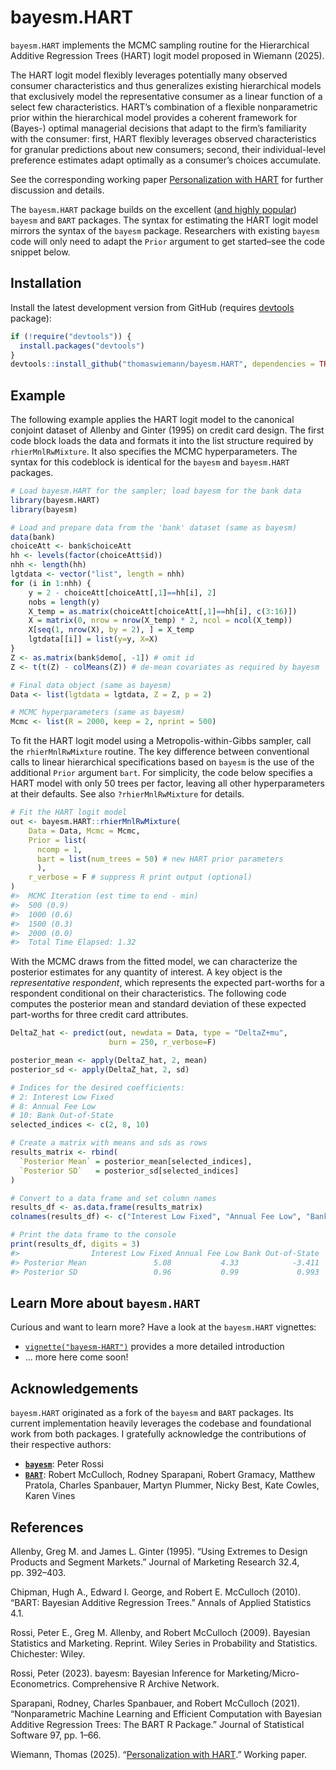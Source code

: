 
<!-- README.md is generated from README.Rmd. Please edit that file -->

# bayesm.HART

`bayesm.HART` implements the MCMC sampling routine for the Hierarchical
Additive Regression Trees (HART) logit model proposed in Wiemann (2025).

The HART logit model flexibly leverages potentially many observed
consumer characteristics and thus generalizes existing hierarchical
models that exclusively model the representative consumer as a linear
function of a select few characteristics. HART’s combination of a
flexible nonparametric prior within the hierarchical model provides a
coherent framework for (Bayes-) optimal managerial decisions that adapt
to the firm’s familiarity with the consumer: first, HART flexibly
leverages observed characteristics for granular predictions about new
consumers; second, their individual-level preference estimates adapt
optimally as a consumer’s choices accumulate.

See the corresponding working paper [Personalization with
HART](https://thomaswiemann.com/assets/pdfs/jmp_wiemann.pdf) for further
discussion and details.

The `bayesm.HART` package builds on the excellent ([and highly
popular](https://cranlogs.r-pkg.org/downloads/total/last-month/bayesm,BART))
`bayesm` and `BART` packages. The syntax for estimating the HART logit
model mirrors the syntax of the `bayesm` package. Researchers with
existing `bayesm` code will only need to adapt the `Prior` argument to
get started–see the code snippet below.

## Installation

Install the latest development version from GitHub (requires
[devtools](https://github.com/r-lib/devtools) package):

``` r
if (!require("devtools")) {
  install.packages("devtools")
}
devtools::install_github("thomaswiemann/bayesm.HART", dependencies = TRUE)
```

## Example

The following example applies the HART logit model to the canonical
conjoint dataset of Allenby and Ginter (1995) on credit card design. The
first code block loads the data and formats it into the list structure
required by `rhierMnlRwMixture`. It also specifies the MCMC
hyperparameters. The syntax for this codeblock is identical for the
`bayesm` and `bayesm.HART` packages.

``` r
# Load bayesm.HART for the sampler; load bayesm for the bank data
library(bayesm.HART)
library(bayesm)

# Load and prepare data from the 'bank' dataset (same as bayesm)
data(bank)
choiceAtt <- bank$choiceAtt
hh <- levels(factor(choiceAtt$id))
nhh <- length(hh)
lgtdata <- vector("list", length = nhh)
for (i in 1:nhh) {
    y = 2 - choiceAtt[choiceAtt[,1]==hh[i], 2]
    nobs = length(y)
    X_temp = as.matrix(choiceAtt[choiceAtt[,1]==hh[i], c(3:16)])
    X = matrix(0, nrow = nrow(X_temp) * 2, ncol = ncol(X_temp))
    X[seq(1, nrow(X), by = 2), ] = X_temp
    lgtdata[[i]] = list(y=y, X=X)
}
Z <- as.matrix(bank$demo[, -1]) # omit id
Z <- t(t(Z) - colMeans(Z)) # de-mean covariates as required by bayesm

# Final data object (same as bayesm)
Data <- list(lgtdata = lgtdata, Z = Z, p = 2)

# MCMC hyperparameters (same as bayesm)
Mcmc <- list(R = 2000, keep = 2, nprint = 500)
```

To fit the HART logit model using a Metropolis-within-Gibbs sampler,
call the `rhierMnlRwMixture` routine. The key difference between
conventional calls to linear hierarchical specifications based on
`bayesm` is the use of the additional `Prior` argument `bart`. For
simplicity, the code below specifies a HART model with only 50 trees per
factor, leaving all other hyperparameters at their defaults. See also
`?rhierMnlRwMixture` for details.

``` r
# Fit the HART logit model
out <- bayesm.HART::rhierMnlRwMixture(
    Data = Data, Mcmc = Mcmc, 
    Prior = list(
      ncomp = 1, 
      bart = list(num_trees = 50) # new HART prior parameters
      ),
    r_verbose = F # suppress R print output (optional)
)
#>  MCMC Iteration (est time to end - min) 
#>  500 (0.9)
#>  1000 (0.6)
#>  1500 (0.3)
#>  2000 (0.0)
#>  Total Time Elapsed: 1.32
```

With the MCMC draws from the fitted model, we can characterize the
posterior estimates for any quantity of interest. A key object is the
*representative respondent*, which represents the expected part-worths
for a respondent conditional on their characteristics. The following
code computes the posterior mean and standard deviation of these
expected part-worths for three credit card attributes.

``` r
DeltaZ_hat <- predict(out, newdata = Data, type = "DeltaZ+mu", 
                      burn = 250, r_verbose=F)

posterior_mean <- apply(DeltaZ_hat, 2, mean)
posterior_sd <- apply(DeltaZ_hat, 2, sd)

# Indices for the desired coefficients:
# 2: Interest Low Fixed
# 8: Annual Fee Low
# 10: Bank Out-of-State
selected_indices <- c(2, 8, 10)

# Create a matrix with means and sds as rows
results_matrix <- rbind(
  `Posterior Mean` = posterior_mean[selected_indices],
  `Posterior SD`   = posterior_sd[selected_indices]
)

# Convert to a data frame and set column names
results_df <- as.data.frame(results_matrix)
colnames(results_df) <- c("Interest Low Fixed", "Annual Fee Low", "Bank Out-of-State")

# Print the data frame to the console
print(results_df, digits = 3)
#>                Interest Low Fixed Annual Fee Low Bank Out-of-State
#> Posterior Mean               5.08           4.33            -3.411
#> Posterior SD                 0.96           0.99             0.993
```

## Learn More about `bayesm.HART`

Curious and want to learn more? Have a look at the `bayesm.HART`
vignettes:

- [`vignette("bayesm-HART")`](https://thomaswiemann.com/bayesm.HART/articles/bayesm-HART.html)
  provides a more detailed introduction
- … more here come soon!

## Acknowledgements

`bayesm.HART` originated as a fork of the `bayesm` and `BART` packages.
Its current implementation heavily leverages the codebase and
foundational work from both packages. I gratefully acknowledge the
contributions of their respective authors:

- [**`bayesm`**](https://cran.r-project.org/web/packages/bayesm/index.html):
  Peter Rossi
- [**`BART`**](https://cran.r-project.org/web/packages/BART/index.html):
  Robert McCulloch, Rodney Sparapani, Robert Gramacy, Matthew Pratola,
  Charles Spanbauer, Martyn Plummer, Nicky Best, Kate Cowles, Karen
  Vines

## References

Allenby, Greg M. and James L. Ginter (1995). “Using Extremes to Design
Products and Segment Markets.” Journal of Marketing Research 32.4,
pp. 392–403.

Chipman, Hugh A., Edward I. George, and Robert E. McCulloch (2010).
“BART: Bayesian Additive Regression Trees.” Annals of Applied Statistics
4.1.

Rossi, Peter E., Greg M. Allenby, and Robert McCulloch (2009). Bayesian
Statistics and Marketing. Reprint. Wiley Series in Probability and
Statistics. Chichester: Wiley.

Rossi, Peter (2023). bayesm: Bayesian Inference for
Marketing/Micro-Econometrics. Comprehensive R Archive Network.

Sparapani, Rodney, Charles Spanbauer, and Robert McCulloch (2021).
“Nonparametric Machine Learning and Efficient Computation with Bayesian
Additive Regression Trees: The BART R Package.” Journal of Statistical
Software 97, pp. 1–66.

Wiemann, Thomas (2025). “[Personalization with
HART](https://thomaswiemann.com/assets/pdfs/jmp_wiemann.pdf).” Working
paper.
